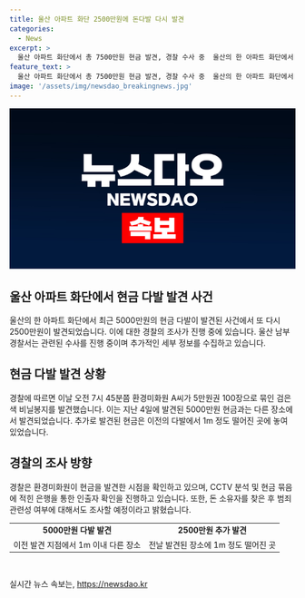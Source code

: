 ```yaml
---
title: 울산 아파트 화단 2500만원에 돈다발 다시 발견
categories:
  - News
excerpt: >
  울산 아파트 화단에서 총 7500만원 현금 발견, 경찰 수사 중  울산의 한 아파트 화단에서 5000만원과 이틀 후 2500만원이 발견됐다. 경찰은 범죄 가능성 여부를 조사 중이며, 현금을 발견한 사람과 시간을 확인하고 CCTV 분석 등의 조사를 진행 중이다. 함께 발견된 돈을 묶은 띠지를 통해 인출자를 확인하고, 돈의 주인을 찾으면 범죄 관련성을 조사할 예정이다.
feature_text: >
  울산 아파트 화단에서 총 7500만원 현금 발견, 경찰 수사 중  울산의 한 아파트 화단에서 5000만원과 이틀 후 2500만원이 발견됐다. 경찰은 범죄 가능성 여부를 조사 중이며, 현금을 발견한 사람과 시간을 확인하고 CCTV 분석 등의 조사를 진행 중이다. 함께 발견된 돈을 묶은 띠지를 통해 인출자를 확인하고, 돈의 주인을 찾으면 범죄 관련성을 조사할 예정이다.
image: '/assets/img/newsdao_breakingnews.jpg'
---
```


<p><img src="/assets/img/newsdao_breakingnews.jpg" alt="implanttips 속보" /></p>

<h2 data-ke-size="size26">울산 아파트 화단에서 현금 다발 발견 사건</h2>

<p data-ke-size="size16">울산의 한 아파트 화단에서 최근 5000만원의 현금 다발이 발견된 사건에서 또 다시 2500만원이 발견되었습니다. 이에 대한 경찰의 조사가 진행 중에 있습니다. 울산 남부경찰서는 관련된 수사를 진행 중이며 추가적인 세부 정보를 수집하고 있습니다.</p>

<h2 data-ke-size="size24">현금 다발 발견 상황</h2>

<p data-ke-size="size16">경찰에 따르면 이날 오전 7시 45분쯤 환경미화원 A씨가 5만원권 100장으로 묶인 검은색 비닐봉지를 발견했습니다. 이는 지난 4일에 발견된 5000만원 현금과는 다른 장소에서 발견되었습니다. 추가로 발견된 현금은 이전의 다발에서 1m 정도 떨어진 곳에 놓여 있었습니다.</p>

<h2 data-ke-size="size24">경찰의 조사 방향</h2>

<p data-ke-size="size16">경찰은 환경미화원이 현금을 발견한 시점을 확인하고 있으며, CCTV 분석 및 현금 묶음에 적힌 은행을 통한 인출자 확인을 진행하고 있습니다. 또한, 돈 소유자를 찾은 후 범죄 관련성 여부에 대해서도 조사할 예정이라고 밝혔습니다.</p>

<table>
  <tr>
    <td style="text-align: center; height: 17px;"><b>5000만원 다발 발견</b></td>
    <td style="text-align: center; height: 17px;"><b>2500만원 추가 발견</b></td>
  </tr>
  <tr>
    <td>이전 발견 지점에서 1m 이내 다른 장소</td>
    <td>전날 발견된 장소에 1m 정도 떨어진 곳</td>
  </tr>
</table>

<p data-ke-size="size16">&nbsp;</p>
실시간 뉴스 속보는, <a href="https://newsdao.kr" rel="dofollow">https://newsdao.kr</a>


